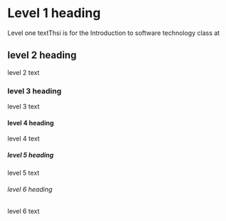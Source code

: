 # Level 1 heading

Level one textThsi is for the Introduction to software technology class at

## level 2 heading

level 2 text

### level 3 heading

level 3 text

#### level 4 heading
 
level 4 text

##### level 5 heading

level 5 text

###### level 6 heading

level 6 text
